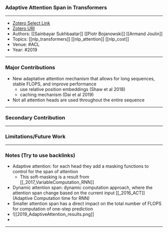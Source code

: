 ### Adaptive Attention Span in Transformers
---
- [Zotero Select Link](zotero://select/groups/2480461/items/Z9ADTE8W)
- [Zotero URI](https://www.zotero.org/groups/2480461/items/Z9ADTE8W)
- Authors: [[Sainbayar Sukhbaatar]] [[Piotr Bojanowski]] [[Armand Joulin]]
- Topics: [[nlp_transformers]]	[[nlp_attention]] [[nlp_cost]]
- Venue: #ACL
- Year: #2019
---
### Major Contributions
- New adaptative attention mechanism that allows for long sequences, stable FLOPS, and improve performance
	- use relative position embeddings (Shaw et al 2018)
	- caching mechanism (Dai et al 2019)
- Not all attention heads are used throughout the entire sequence
---
### Secondary Contribution
---
### Limitations/Future Work
---
### Notes (Try to use backlinks)
- Adaptive attention: for each head they add a masking functions to control for the span of attention
	- This soft-masking is a result from [[_2017_VariableComputation_RNN]]
- Dynamic attention span: dynamic computation approach, where the attention span change based on the current input [[_2016_ACT]] (Adaptive Computation time for RNN)
- Smaller attention span has a direct impact on the total number of FLOPS for computation of one-step prediction
- ![[2019_AdaptiveAttention_results.png]]
- 
---
